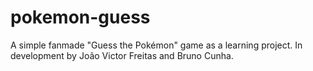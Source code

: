 # pokemon-guess
A simple fanmade "Guess the Pokémon" game as a learning project.
In development by João Victor Freitas and Bruno Cunha.
